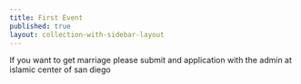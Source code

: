 ```yaml
---
title: First Event
published: true
layout: collection-with-sidebar-layout
---
```

If you want to get marriage please submit and application with the admin at islamic center of san diego
